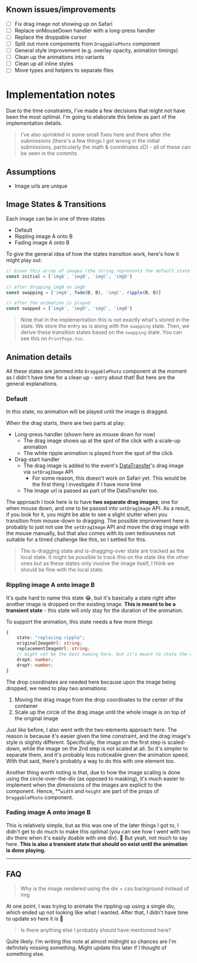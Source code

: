 ## Known issues/improvements

- [ ] Fix drag image not showing up on Safari
- [ ] Replace onMouseDown handler with a long-press handler
- [ ] Replace the droppable cursor
- [ ] Split out more components from `DraggablePhoto` component
- [ ] General style improvement (e.g. overlay opacity, animation timings)
- [ ] Clean up the animations into variants
- [ ] Clean up all inline styles
- [ ] Move types and helpers to separate files

# Implementation notes

Due to the time constraints, I've made a few decisions that might not have been the most optimal. I'm going to elaborate this below as part of the implementation details. 

> I've also sprinkled in some small fixes here and there after the submissions (there's a few things I got wrong in the initial submissions, particularly the math & coordinates xD) - all of these can be seen in the commits.

## Assumptions
- Image urls are unique

## Image States & Transitions

Each image can be in one of three states
- Default
- Rippling image A onto B
- Fading image A onto B

To give the general idea of how the states transition work, here's how it might play out:

```typescript
// Given this array of images (the string represents the default state here for conciseness)
const initial = ['imgA', 'imgB', 'imgC', 'imgD']

// after dropping imgB on imgD
const swapping = ['imgA', fade(D, B), 'imgC', ripple(B, D)]

// after the animation is played
const swapped = ['imgA', 'imgD', 'imgC', 'imgB']

```

> Note that in the implementation this is not exactly what's stored in the state. We store the entry as is along with the `swapping` state. Then, we derive these transition states based on the `swapping` state. You can see this on `PrintPage.tsx`.


## Animation details

All these states are jammed into `DraggablePhoto` component at the moment as I didn't have time for a clean up - sorry about that! But here are the general explanations.

### Default 
In this state, no animation will be played until the image is dragged.

When the drag starts, there are two parts at play:
- Long-press handler (shown here as mouse down for now) 
  - The drag image shows up at the spot of the click with a scale-up animation
  - The white ripple animation is played from the spot of the click
- Drag-start handler
  - The drag image is added to the event's [DataTransfer](https://developer.mozilla.org/en-US/docs/Web/API/DataTransfer)'s drag image via `setDragImage` API
    - For some reason, this doesn't work on Safari yet. This would be the first thing I investigate if I have more time
  - The image url is passed as part of the DataTransfer too.

The approach I took here is to have **two separate drag images**; one for when mouse down, and one to be passed into `setDragImage` API. As a result, if you look for it, you might be able to see a slight stutter when you transition from mouse-down to dragging. The possible improvement here is probably to just not use the `setDragImage` API and move the drag image with the mouse manually, but that also comes with its own tediousness not suitable for a timed challenge like this, so I settled for this.

> The is-dragging state and is-dragging-over state are tracked as the local state. It might be possible to track this on the state like the other ones but as these states only involve the image itself, I think we should be fine with the local state.

### Rippling image A onto image B
It's quite hard to name this state :joy:, but it's basically a state right after another image is dropped on the existing image. **This is meant to be a transient state** - this state will only stay for the duration of the animation. 

To support the animation, this state needs a few more things

```typescript
{
    state: "replacing-ripple";
    originalImageUrl: string;
    replacementImageUrl: string;
    // might not be the best naming here, but it's meant to state the coordinate the image was dropped 
    dropX: number;
    dropY: number;
}
```

The drop coordinates are needed here because upon the image being dropped, we need to play two animations:
1. Moving the drag image from the drop coordinates to the center of the container
2. Scale up the circle of the drag image until the whole image is on top of the original image

Just like before, I also went with the two-elements approach here. The reason is because it's easier given the time constraint, and the drag image's style is slightly different. Specifically, the image on the first step is scaled-down, while the image on the 2nd step is not scaled at all. So it's simpler to separate them, and it's probably less noticeable given the animation speed. With that said, there's probably a way to do this with one element too.

Another thing worth noting is that, due to how the image scaling is done using the circle-over-the-div (as opposed to masking), it's much easier to implement when the dimensions of the images are explicit to the component. Hence, **`width` and `height` are part of the props of `DraggablePhoto` component.

### Fading image A onto image B

This is relatively simple, but as this was one of the later things I got to, I didn't get to do much to make this optimal (you can see how I went with two div there when it's easily doable with one div). :see_no_evil: But yeah, not much to say here. **This is also a transient state that should on exist until the animation is done playing.**

--- 

## FAQ

> Why is the image rendered using the div + css background instead of img

At one point, I was trying to animate the rippling-up using a single div, which ended up not looking like what I wanted. After that, I didn't have time to update so here it is :see_no_evil:

> Is there anything else I probably should have mentioned here?

Quite likely. I'm writing this note at almost midnight so chances are I'm definitely missing something. Might update this later if I thought of something else.
